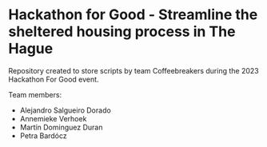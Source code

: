 # Hackathon for Good - Streamline the sheltered housing process in The Hague
Repository created to store scripts by team Coffeebreakers during the 2023 Hackathon For Good event. 

Team members:
- Alejandro Salgueiro Dorado
- Annemieke Verhoek
- Martín Dominguez Duran
- Petra Bardócz


